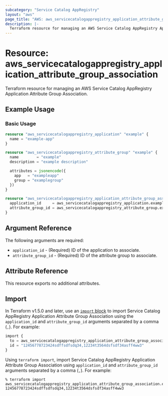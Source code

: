```yaml
---
subcategory: "Service Catalog AppRegistry"
layout: "aws"
page_title: "AWS: aws_servicecatalogappregistry_application_attribute_group_association"
description: |-
  Terraform resource for managing an AWS Service Catalog AppRegistry Application Attribute Group Association.
---
```

# Resource: aws_servicecatalogappregistry_application_attribute_group_association

Terraform resource for managing an AWS Service Catalog AppRegistry Application Attribute Group Association.

## Example Usage

### Basic Usage

```terraform
resource "aws_servicecatalogappregistry_application" "example" {
  name = "example-app"
}

resource "aws_servicecatalogappregistry_attribute_group" "example" {
  name        = "example"
  description = "example description"

  attributes = jsonencode({
    app   = "exampleapp"
    group = "examplegroup"
  })
}

resource "aws_servicecatalogappregistry_application_attribute_group_association" "example" {
  application_id     = aws_servicecatalogappregistry_application.example.id
  attribute_group_id = aws_servicecatalogappregistry_attribute_group.example.id
}
```

## Argument Reference

The following arguments are required:

* `application_id` - (Required) ID of the application to associate.
* `attribute_group_id` - (Required) ID of the attribute group to associate.

## Attribute Reference

This resource exports no additional attributes.

## Import

In Terraform v1.5.0 and later, use an [`import` block](https://developer.hashicorp.com/terraform/language/import) to import Service Catalog AppRegistry Application Attribute Group Association using the `application_id` and `attribute_group_id` arguments separated by a comma (`,`). For example:

```terraform
import {
  to = aws_servicecatalogappregistry_application_attribute_group_association.example
  id = "12456778723424sdffsdfsdq34,12234t3564dsfsdf34asff4ww3"
}
```

Using `terraform import`, import Service Catalog AppRegistry Application Attribute Group Association using `application_id` and `attribute_group_id` arguments separated by a comma (`,`). For example:

```console
% terraform import aws_servicecatalogappregistry_application_attribute_group_association.example 12456778723424sdffsdfsdq34,12234t3564dsfsdf34asff4ww3
```
